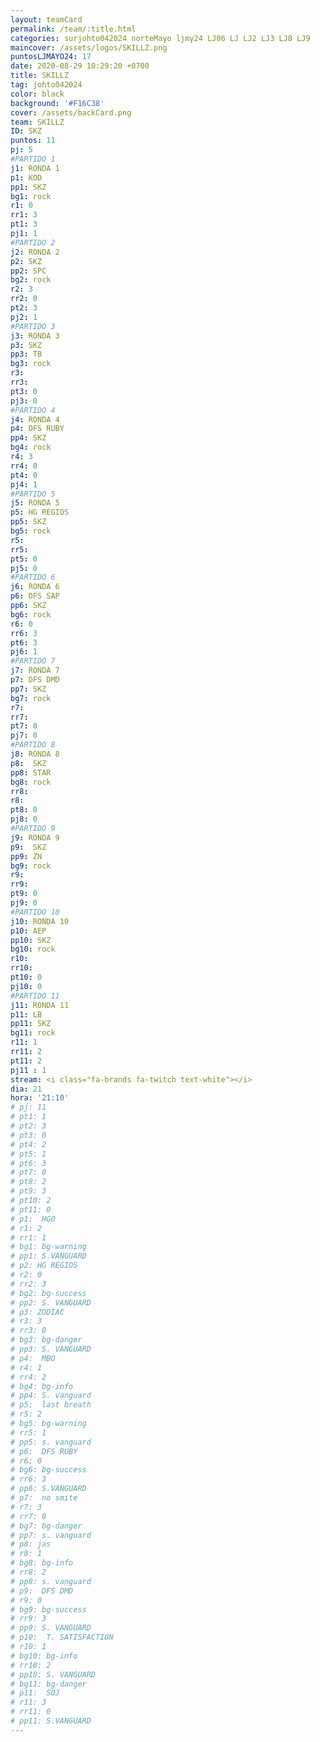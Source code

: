 ```yaml
---
layout: teamCard
permalink: /team/:title.html
categories: surjohto042024 norteMayo ljmy24 LJ06 LJ LJ2 LJ3 LJ8 LJ9
maincover: /assets/logos/SKILLZ.png
puntosLJMAYO24: 17
date: 2020-08-29 10:29:20 +0700
title: SKILLZ
tag: johto042024
color: black
background: '#F16C38'
cover: /assets/backCard.png
team: SKILLZ
ID: SKZ
puntos: 11
pj: 5
#PARTIDO 1
j1: RONDA 1
p1: KOD
pp1: SKZ
bg1: rock
r1: 0
rr1: 3
pt1: 3
pj1: 1
#PARTIDO 2
j2: RONDA 2
p2: SKZ
pp2: SPC
bg2: rock
r2: 3
rr2: 0
pt2: 3
pj2: 1
#PARTIDO 3
j3: RONDA 3
p3: SKZ
pp3: TB
bg3: rock
r3: 
rr3:
pt3: 0
pj3: 0
#PARTIDO 4
j4: RONDA 4
p4: DFS RUBY
pp4: SKZ
bg4: rock
r4: 3
rr4: 0
pt4: 0
pj4: 1
#PARTIDO 5
j5: RONDA 5
p5: HG REGIOS
pp5: SKZ
bg5: rock
r5: 
rr5:
pt5: 0
pj5: 0 
#PARTIDO 6
j6: RONDA 6
p6: DFS SAP
pp6: SKZ
bg6: rock
r6: 0
rr6: 3
pt6: 3
pj6: 1
#PARTIDO 7
j7: RONDA 7
p7: DFS DMD
pp7: SKZ
bg7: rock
r7: 
rr7: 
pt7: 0
pj7: 0
#PARTIDO 8
j8: RONDA 8
p8:  SKZ
pp8: STAR
bg8: rock
rr8: 
r8:
pt8: 0
pj8: 0   
#PARTIDO 9
j9: RONDA 9
p9:  SKZ
pp9: ZN
bg9: rock
r9: 
rr9: 
pt9: 0
pj9: 0
#PARTIDO 10
j10: RONDA 10
p10: AEP
pp10: SKZ
bg10: rock
r10: 
rr10:
pt10: 0
pj10: 0 
#PARTIDO 11
j11: RONDA 11
p11: LB
pp11: SKZ
bg11: rock
r11: 1
rr11: 2
pt11: 2
pj11 : 1 
stream: <i class="fa-brands fa-twitch text-white"></i>
dia: 21
hora: '21:10'
# pj: 11
# pt1: 1
# pt2: 3
# pt3: 0
# pt4: 2
# pt5: 1
# pt6: 3
# pt7: 0
# pt8: 2
# pt9: 3
# pt10: 2
# pt11: 0
# p1:  HGO
# r1: 2
# rr1: 1
# bg1: bg-warning
# pp1: S.VANGUARD
# p2: HG REGIOS
# r2: 0
# rr2: 3
# bg2: bg-success
# pp2: S. VANGUARD
# p3: ZODIAC
# r3: 3
# rr3: 0
# bg3: bg-danger
# pp3: S. VANGUARD
# p4:  MBO
# r4: 1
# rr4: 2
# bg4: bg-info
# pp4: S. vanguard
# p5:  last breath
# r5: 2
# bg5: bg-warning
# rr5: 1
# pp5: s. vanguard
# p6:  DFS RUBY
# r6: 0
# bg6: bg-success
# rr6: 3
# pp6: S.VANGUARD
# p7:  no smite
# r7: 3
# rr7: 0
# bg7: bg-danger
# pp7: s. vanguard
# p8: jas
# r8: 1
# bg8: bg-info
# rr8: 2 
# pp8: s. vanguard
# p9:  DFS DMD
# r9: 0
# bg9: bg-success
# rr9: 3
# pp9: S. VANGUARD    
# p10:  T. SATISFACTION
# r10: 1
# bg10: bg-info
# rr10: 2
# pp10: S. VANGUARD
# bg11: bg-danger
# p11:  SOJ
# r11: 3
# rr11: 0
# pp11: S.VANGUARD
---
```




